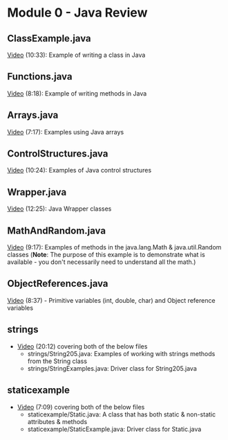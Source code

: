 # Module 0 - Java Review

## ClassExample.java

[Video](https://youtu.be/WVZ6o1xoBoE) (10:33): Example of writing a class in Java

## Functions.java

[Video](https://youtu.be/9HQxZY7TlJ8) (8:18): Example of writing methods in Java

## Arrays.java

[Video](https://youtu.be/sAOo8Wq7if0) (7:17): Examples using Java arrays

## ControlStructures.java

[Video](https://youtu.be/4JEvo2b2k2M) (10:24): Examples of Java control structures

## Wrapper.java

[Video](https://youtu.be/8x-AOGHONII) (12:25): Java Wrapper classes

## MathAndRandom.java

[Video](https://youtu.be/rtYEJ1bWvgU) (9:17): Examples of methods in the java.lang.Math & java.util.Random classes (**Note**: The purpose of this example is to demonstrate what is available - you don't necessarily need to understand all the math.)

## ObjectReferences.java

[Video](https://youtu.be/VwJySWRnHyY) (8:37) - Primitive variables (int, double, char) and Object reference variables

## strings

- [Video](https://youtu.be/Z1nQwa__LvQ) (20:12) covering both of the below files
  - strings/String205.java: Examples of working with strings methods from the String class
  - strings/StringExamples.java: Driver class for String205.java

## staticexample

- [Video](https://youtu.be/zKKmFIC05zc) (7:09) covering both of the below files
  - staticexample/Static.java: A class that has both static & non-static attributes & methods
  - staticexample/StaticExample.java: Driver class for Static.java
